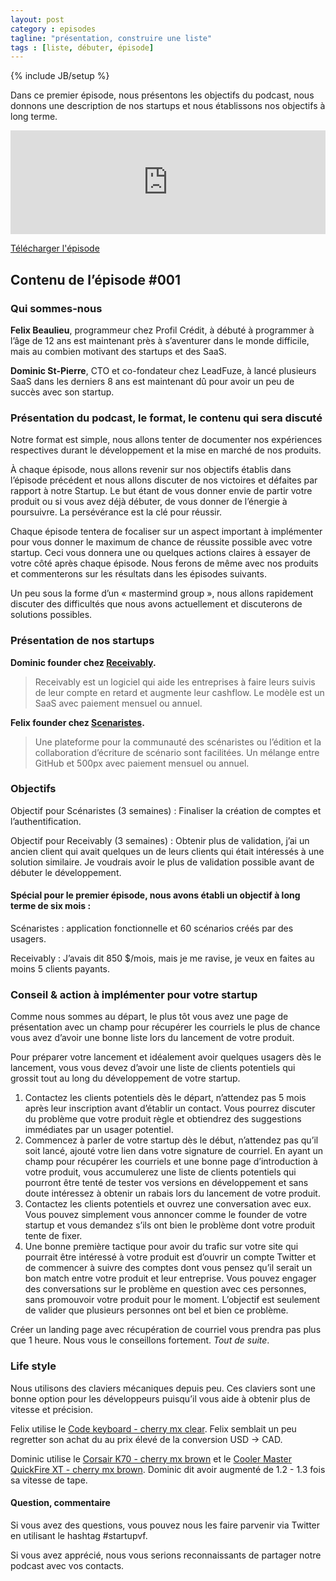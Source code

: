 ```yaml
---
layout: post
category : episodes
tagline: "présentation, construire une liste"
tags : [liste, débuter, épisode]
---
```

{% include JB/setup %}

Dans ce premier épisode, nous présentons les objectifs du podcast, nous donnons une description de nos startups et nous établissons nos objectifs à long terme.

<!--more-->

<iframe width="100%" height="166" scrolling="no" frameborder="no" src="https://w.soundcloud.com/player/?url=https%3A//api.soundcloud.com/tracks/231042540&amp;color=ff5500&amp;auto_play=false&amp;hide_related=false&amp;show_comments=true&amp;show_user=true&amp;show_reposts=false"></iframe>

[Télécharger l'épisode](/assets/episodes/ep1.mp3)

## Contenu de l’épisode #001

### Qui sommes-nous

**Felix Beaulieu**, programmeur chez Profil Crédit, à débuté à programmer à l’âge de 12 ans est maintenant près à s’aventurer dans le monde difficile, mais au combien motivant des startups et des SaaS.

**Dominic St-Pierre**, CTO et co-fondateur chez LeadFuze, à lancé plusieurs SaaS dans les derniers 8 ans est maintenant dû pour avoir un peu de succès avec son startup.

### Présentation du podcast, le format, le contenu qui sera discuté

Notre format est simple, nous allons tenter de documenter nos expériences respectives durant le développement et la mise en marché de nos produits.

À chaque épisode, nous allons revenir sur nos objectifs établis dans l’épisode précédent et nous allons discuter de nos victoires et défaites par rapport à notre Startup. Le but étant de vous donner envie de partir votre produit ou si vous avez déjà débuter, de vous donner de l’énergie à poursuivre. La persévérance est la clé pour réussir.

Chaque épisode tentera de focaliser sur un aspect important à implémenter pour vous donner le maximum de chance de réussite possible avec votre startup. Ceci vous donnera une ou quelques actions claires à essayer de votre côté après chaque épisode. Nous ferons de même avec nos produits et commenterons sur les résultats dans les épisodes suivants.

Un peu sous la forme d’un « mastermind group », nous allons rapidement discuter des difficultés que nous avons actuellement et discuterons de solutions possibles.

### Présentation de nos startups

**Dominic founder chez [Receivably](http://www.receivably.com).**

> Receivably est un logiciel qui aide les entreprises à faire leurs suivis de leur compte en retard et augmente leur cashflow. Le modèle est un SaaS avec paiement mensuel ou annuel.

**Felix founder chez [Scenaristes](https://scenaristes.net/).**

> Une plateforme pour la communauté des scénaristes ou l’édition et la collaboration d’écriture de scénario sont facilitées. Un mélange entre GitHub et 500px avec paiement mensuel ou annuel.

### Objectifs

Objectif pour Scénaristes (3 semaines) : Finaliser la création de comptes et l’authentification.

Objectif pour Receivably (3 semaines) : Obtenir plus de validation, j’ai un ancien client qui avait quelques un de leurs clients qui était intéressés à une solution similaire. Je voudrais avoir le plus de validation possible avant de débuter le développement.

#### Spécial pour le premier épisode, nous avons établi un objectif à long terme de six mois :

Scénaristes : application fonctionnelle et 60 scénarios créés par des usagers.

Receivably : J’avais dit 850 $/mois, mais je me ravise, je veux en faites au moins 5 clients payants.

### Conseil & action à implémenter pour votre startup

Comme nous sommes au départ, le plus tôt vous avez une page de présentation avec un champ pour récupérer les courriels le plus de chance vous avez d’avoir une bonne liste lors du lancement de votre produit.

Pour préparer votre lancement et idéalement avoir quelques usagers dès le lancement, vous vous devez d’avoir une liste de clients potentiels qui grossit tout au long du développement de votre startup.

1. Contactez les clients potentiels dès le départ, n’attendez pas 5 mois après leur inscription avant d’établir un contact. Vous pourrez discuter du problème que votre produit règle et obtiendrez des suggestions immédiates par un usager potentiel.
2. Commencez à parler de votre startup dès le début, n’attendez pas qu’il soit lancé, ajouté votre lien dans votre signature de courriel. En ayant un champ pour récupérer les courriels et une bonne page d’introduction à votre produit, vous accumulerez une liste de clients potentiels qui pourront être tenté de tester vos versions en développement et sans doute intéressez à obtenir un rabais lors du lancement de votre produit.
3. Contactez les clients potentiels et ouvrez une conversation avec eux. Vous pouvez simplement vous annoncer comme le founder de votre startup et vous demandez s’ils ont bien le problème dont votre produit tente de fixer.
4. Une bonne première tactique pour avoir du trafic sur votre site qui pourrait être intéressé à votre produit est d’ouvrir un compte Twitter et de commencer à suivre des comptes dont vous pensez qu’il serait un bon match entre votre produit et leur entreprise. Vous pouvez engager des conversations sur le problème en question avec ces personnes, sans promouvoir votre produit pour le moment. L’objectif est seulement de valider que plusieurs personnes ont bel et bien ce problème.

Créer un landing page avec récupération de courriel vous prendra pas plus que 1 heure. Nous vous le conseillons fortement. *Tout de suite*.

### Life style

Nous utilisons des claviers mécaniques depuis peu. Ces claviers sont une bonne option pour les développeurs puisqu’il vous aide à obtenir plus de vitesse et précision.

Felix utilise le [Code keyboard - cherry mx clear](https://codekeyboards.com/). Felix semblait un peu regretter son achat du au prix élevé de la conversion USD -> CAD.

Dominic utilise le [Corsair K70 - cherry mx brown](http://www.corsair.com/en/vengeance-k70-fully-mechanical-gaming-keyboard-anodized-black-cherry-mx-brown) et le [Cooler Master QuickFire XT - cherry mx brown](http://gaming.coolermaster.com/en/products/keyboards/quickfirext/). Dominic dit avoir augmenté de 1.2 - 1.3 fois sa vitesse de tape.

#### Question, commentaire

Si vous avez des questions, vous pouvez nous les faire parvenir via Twitter en utilisant le hashtag #startupvf.

Si vous avez apprécié, nous vous serions reconnaissants de partager notre podcast avec vos contacts.
